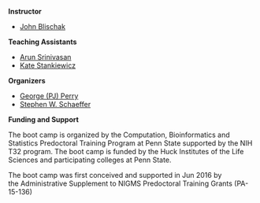 
**Instructor**

* [John Blischak][john]

[john]: https://jdblischak.com/

**Teaching Assistants**

* [Arun Srinivasan][arun]
* [Kate Stankiewicz][kate]

[arun]: https://science.psu.edu/index.php/stat/people/uus91
[kate]: https://science.psu.edu/bio/people/khs18

**Organizers**

* [George (PJ) Perry][pj]
* [Stephen W. Schaeffer][steve]

[pj]: https://science.psu.edu/bio/people/ghp3
[steve]: https://science.psu.edu/bio/people/sws4

**Funding and Support**

The boot camp is organized by the Computation, Bioinformatics and Statistics Predoctoral Training Program at Penn State supported by the NIH T32 program. The boot camp is funded by the Huck Institutes of the Life Sciences and participating colleges at Penn State.

The boot camp was first conceived and supported in Jun 2016 by the Administrative Supplement to NIGMS Predoctoral Training Grants (PA-15-136)
